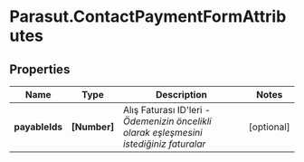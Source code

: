 # Parasut.ContactPaymentFormAttributes

## Properties
Name | Type | Description | Notes
------------ | ------------- | ------------- | -------------
**payableIds** | **[Number]** | Alış Faturası ID'leri - *Ödemenizin öncelikli olarak eşleşmesini istediğiniz faturalar* | [optional] 


